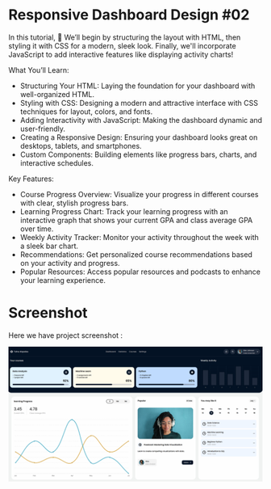 # Responsive Dashboard Design #02
In this tutorial, 🎨 We’ll begin by structuring the layout with HTML, then styling it with CSS for a modern, sleek look. Finally, we'll incorporate JavaScript to add interactive features like displaying activity charts!

What You’ll Learn:
- Structuring Your HTML: Laying the foundation for your dashboard with well-organized HTML.
- Styling with CSS: Designing a modern and attractive interface with CSS techniques for layout, colors, and fonts.
- Adding Interactivity with JavaScript: Making the dashboard dynamic and user-friendly.
- Creating a Responsive Design: Ensuring your dashboard looks great on desktops, tablets, and smartphones.
- Custom Components: Building elements like progress bars, charts, and interactive schedules.

Key Features:
- Course Progress Overview: Visualize your progress in different courses with clear, stylish progress bars.
- Learning Progress Chart: Track your learning progress with an interactive graph that shows your current GPA and class average GPA over time.
- Weekly Activity Tracker: Monitor your activity throughout the week with a sleek bar chart.
- Recommendations: Get personalized course recommendations based on your activity and progress.
- Popular Resources: Access popular resources and podcasts to enhance your learning experience.

# Screenshot
Here we have project screenshot :

![screenshot1](screenshot.png)

